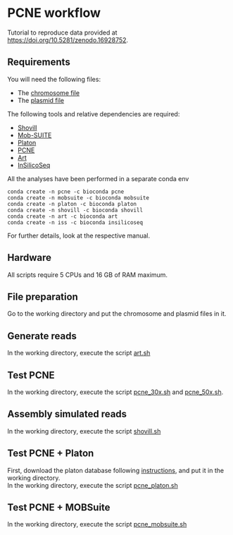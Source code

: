 # PCNE workflow
Tutorial to reproduce data provided at https://doi.org/10.5281/zenodo.16928752.  

## Requirements
You will need the following files:
* The [chromosome file](./CP003200.1_chrom.fasta)
* The [plasmid file](./CP003223.1_plasmid.fasta)
  
The following tools and relative dependencies are required:
* [Shovill](https://github.com/tseemann/shovill)
* [Mob-SUITE](https://github.com/phac-nml/mob-suite)
* [Platon](https://github.com/oschwengers/platon)
* [PCNE](https://github.com/riccabolla/PCNE)
* [Art](https://www.niehs.nih.gov/research/resources/software/biostatistics/art)
* [InSilicoSeq](https://github.com/HadrienG/InSilicoSeq)

All the analyses have been performed in a separate conda env
```
conda create -n pcne -c bioconda pcne
conda create -n mobsuite -c bioconda mobsuite
conda create -n platon -c bioconda platon
conda create -n shovill -c bioconda shovill
conda create -n art -c bioconda art
conda create -n iss -c bioconda insilicoseq
```
For further details, look at the respective manual.

## Hardware 
All scripts require 5 CPUs and 16 GB of RAM maximum.

## File preparation
Go to the working directory and put the chromosome and plasmid files in it.

## Generate reads
In the working directory, execute the script [art.sh](./Script/art.sh)

## Test PCNE
In the working directory, execute the script [pcne_30x.sh](./Script/pcne_30x.sh) and [pcne_50x.sh](./Script/pcne_50x.sh). 

## Assembly simulated reads
In the working directory, execute the script [shovill.sh](./Script/shovill.sh)

## Test PCNE + Platon
First, download the platon database following [instructions](https://github.com/oschwengers/platon), and put it in the working directory. <br>
In the working directory, execute the script [pcne_platon.sh](./Script/pcne_platon.sh)

## Test PCNE + MOBSuite
In the working directory, execute the script [pcne_mobsuite.sh](./Script/pcne_mobsuite.sh)

